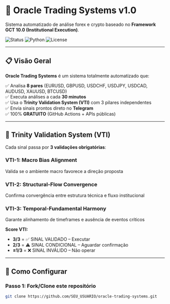 # 🔮 Oracle Trading Systems v1.0

Sistema automatizado de análise forex e crypto baseado no **Framework GCT 10.0 (Institutional Execution)**.

![Status](https://img.shields.io/badge/status-active-success)
![Python](https://img.shields.io/badge/python-3.11-blue)
![License](https://img.shields.io/badge/license-MIT-green)

---

## 📋 Visão Geral

**Oracle Trading Systems** é um sistema totalmente automatizado que:

✅ Analisa **8 pares** (EURUSD, GBPUSD, USDCHF, USDJPY, USDCAD, AUDUSD, XAUUSD, BTCUSD)  
✅ Executa análises a cada **30 minutos**  
✅ Usa o **Trinity Validation System (VTI)** com 3 pilares independentes  
✅ Envia sinais prontos direto no **Telegram**  
✅ 100% **GRATUITO** (GitHub Actions + APIs públicas)

---

## 🎯 Trinity Validation System (VTI)

Cada sinal passa por **3 validações obrigatórias**:

### VTI-1: Macro Bias Alignment
Valida se o ambiente macro favorece a direção proposta

### VTI-2: Structural-Flow Convergence  
Confirma convergência entre estrutura técnica e fluxo institucional

### VTI-3: Temporal-Fundamental Harmony
Garante alinhamento de timeframes e ausência de eventos críticos

**Score VTI:**
- **3/3** = ✅ SINAL VALIDADO – Executar
- **2/3** = ⚠️ SINAL CONDICIONAL – Aguardar confirmação  
- **≤1/3** = ❌ SINAL INVÁLIDO – Não operar

---

## 🚀 Como Configurar

### Passo 1: Fork/Clone este repositório

```bash
git clone https://github.com/SEU_USUARIO/oracle-trading-systems.git
